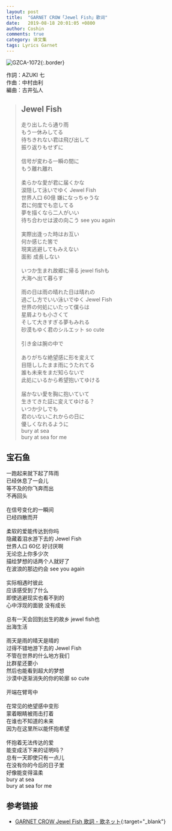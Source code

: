 ```yaml
---
layout: post
title:  "GARNET CROW「Jewel Fish」歌词"
date:   2019-08-18 20:01:05 +0800
author: Coshin
comments: true
category: 译文集
tags: Lyrics Garnet
---
```

![GZCA-1072](https://ganekuro.github.io/images/discography/single/GZCA-1072.jpg){:.border}

作詞：AZUKI 七<br>
作曲：中村由利<br>
編曲：古井弘人

<blockquote class="original">
  <h2>Jewel Fish</h2>
  <p>
    走り出したら通り雨<br>
    もう一休みしてる<br>
    待ちきれない君は飛び出して<br>
    振り返りもせずに<br>
    <br>
    信号が変わる一瞬の間に<br>
    もう離れ離れ<br>
    <br>
    柔らかな愛が君に届くかな<br>
    涙隠して泳いでゆく Jewel Fish<br>
    世界人口 60億 嫌になっちゃうな<br>
    君に何度でも恋してる<br>
    夢を描くなら二人がいい<br>
    待ち合わせは波の向こう see you again<br>
    <br>
    実際出逢った時はお互い<br>
    何か感じた筈で<br>
    現実逃避してもみえない<br>
    面影 成長しない<br>
    <br>
    いつか生まれ故郷に帰る jewel fishも<br>
    大海へ出て暮らす<br>
    <br>
    雨の日は雨の晴れた日は晴れの<br>
    過ごし方でいい泳いでゆく Jewel Fish<br>
    世界の何処にいたって僕らは<br>
    星屑よりも小さくて<br>
    そして大きすぎる夢もみれる<br>
    砂漠もゆく君のシルエット so cute<br>
    <br>
    引き金は腕の中で<br>
    <br>
    ありがちな絶望感に形を変えて<br>
    目隠ししたまま雨にうたれてる<br>
    誰も未来をまだ知らないで<br>
    此処にいるから希望抱いてゆける<br>
    <br>
    届かない愛を胸に抱いていて<br>
    生きてきた証に変えてゆける？<br>
    いつか少しでも<br>
    君のいないこれからの日に<br>
    優しくなれるように<br>
    bury at sea<br>
    bury at sea for me
  </p>
</blockquote>

<div class="translation">
  <h2>宝石鱼</h2>
  <p>
    一跑起来就下起了阵雨<br>
    已经休息了一会儿<br>
    等不及的你飞奔而出<br>
    不再回头<br>
    <br>
    在信号变化的一瞬间<br>
    已经四散而开<br>
    <br>
    柔软的爱能传达到你吗<br>
    隐藏着泪水游下去的 Jewel Fish<br>
    世界人口 60亿 好讨厌啊<br>
    无论恋上你多少次<br>
    描绘梦想的话两个人就好了<br>
    在波浪的那边约会 see you again<br>
    <br>
    实际相遇时彼此<br>
    应该感受到了什么<br>
    即使逃避现实也看不到的<br>
    心中浮现的面貌 没有成长<br>
    <br>
    总有一天会回到出生的故乡 jewel fish也<br>
    出海生活<br>
    <br>
    雨天是雨的晴天是晴的<br>
    过得不错地游下去的 Jewel Fish<br>
    不管在世界的什么地方我们<br>
    比群星还要小<br>
    然后也能看到超大的梦想<br>
    沙漠中逐渐消失的你的轮廓 so cute<br>
    <br>
    开端在臂弯中<br>
    <br>
    在常见的绝望感中变形<br>
    蒙着眼睛被雨击打着<br>
    在谁也不知道的未来<br>
    因为在这里所以能怀抱希望<br>
    <br>
    怀抱着无法传达的爱<br>
    能变成活下来的证明吗？<br>
    总有一天即使只有一点儿<br>
    在没有你的今后的日子里<br>
    好像能变得温柔<br>
    bury at sea<br>
    bury at sea for me
  </p>
</div>

## 参考链接

* [GARNET CROW Jewel Fish 歌詞 - 歌ネット](https://www.uta-net.com/song/20144/){:target="_blank"}
